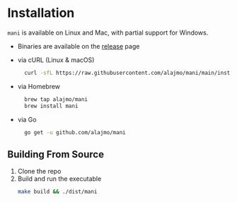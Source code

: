 # Installation

`mani` is available on Linux and Mac, with partial support for Windows.

* Binaries are available on the [release](https://github.com/alajmo/mani/releases) page

* via cURL (Linux & macOS)
  ```sh
    curl -sfL https://raw.githubusercontent.com/alajmo/mani/main/install.sh | sh
  ```

* via Homebrew
  ```sh
    brew tap alajmo/mani
    brew install mani
  ```

* via Go
  ```sh
    go get -u github.com/alajmo/mani
  ```

## Building From Source

1. Clone the repo
2. Build and run the executable
    ```sh
    make build && ./dist/mani
    ```

